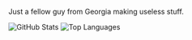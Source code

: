 Just a fellow guy from Georgia making useless stuff.

![GitHub Stats](https://github-readme-stats.vercel.app/api?username=x1nto&count_private=true&theme=tokyonight)
![Top Languages](https://github-readme-stats.vercel.app/api/top-langs/?username=x1nto&layout=compact&theme=tokyonight)